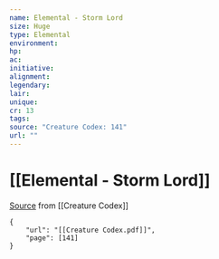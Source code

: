 ```yaml
---
name: Elemental - Storm Lord
size: Huge
type: Elemental
environment: 
hp: 
ac: 
initiative: 
alignment: 
legendary: 
lair: 
unique: 
cr: 13
tags: 
source: "Creature Codex: 141"
url: ""
---
```

# [[Elemental - Storm Lord]]

[Source](zotero://open-pdf/library/items/NTNKJRHG?page=141) from [[Creature Codex]]

```pdf
{
	"url": "[[Creature Codex.pdf]]",
	"page": [141]
}
```

